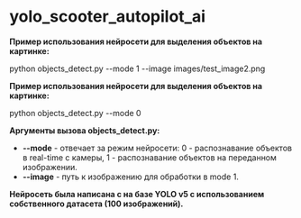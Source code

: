 # yolo_scooter_autopilot_ai

<b>Пример использования нейросети для выделения объектов на картинке:</b>

python objects_detect.py --mode 1 --image images/test_image2.png

<b>Пример использования нейросети для выделения объектов на картинке:</b>

python objects_detect.py --mode 0

<b>Аргументы вызова objects_detect.py:</b>
<ul>
    <li><b>--mode</b> - отвечает за режим нейросети: 0 - распознавание объектов в real-time с камеры, 1 - распознавание объектов на переданном изображении.</li>
    <li><b>--image</b> - путь к изображению для обработки в mode 1.</li>
</ul>

<b>Нейросеть была написана с на базе YOLO v5 с использованием собственного датасета (100 изображений). 